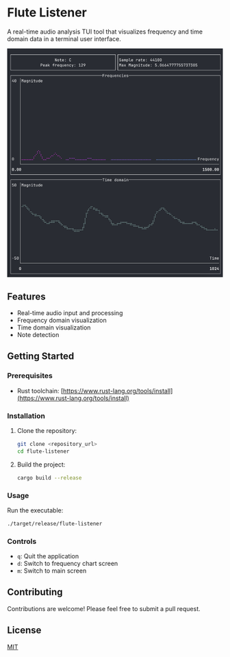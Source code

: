 # Flute Listener

A real-time audio analysis TUI tool that visualizes frequency and time domain data in a terminal user interface.


![Screenshot of this TUI running](./assets/screenshot.png "Screenshot of this TUI running")

## Features

-   Real-time audio input and processing
-   Frequency domain visualization
-   Time domain visualization
-   Note detection

## Getting Started

### Prerequisites

-   Rust toolchain: [https://www.rust-lang.org/tools/install](https://www.rust-lang.org/tools/install)

### Installation

1.  Clone the repository:

    ```bash
    git clone <repository_url>
    cd flute-listener
    ```

2.  Build the project:

    ```bash
    cargo build --release
    ```

### Usage

Run the executable:

```bash
./target/release/flute-listener
```

### Controls

-   `q`: Quit the application
-   `d`: Switch to frequency chart screen
-   `m`: Switch to main screen

## Contributing

Contributions are welcome! Please feel free to submit a pull request.

## License

[MIT](./LICENSE)
